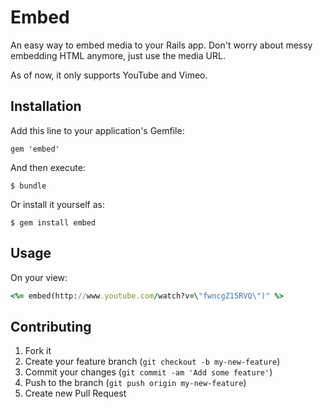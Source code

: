 # Embed

An easy way to embed media to your Rails app. Don't worry about messy embedding HTML anymore, just use the media URL.

As of now, it only supports YouTube and Vimeo.

## Installation

Add this line to your application's Gemfile:

    gem 'embed'

And then execute:

    $ bundle

Or install it yourself as:

    $ gem install embed

## Usage

On your view:
```ruby
<%= embed(http://www.youtube.com/watch?v=\"fwncgZ15RVQ\")" %>
```

## Contributing

1. Fork it
2. Create your feature branch (`git checkout -b my-new-feature`)
3. Commit your changes (`git commit -am 'Add some feature'`)
4. Push to the branch (`git push origin my-new-feature`)
5. Create new Pull Request
